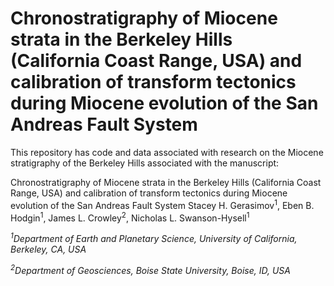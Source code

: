 # Chronostratigraphy of Miocene strata in the Berkeley Hills (California Coast Range, USA) and calibration of transform tectonics during Miocene evolution of the San Andreas Fault System

This repository has code and data associated with research on the Miocene stratigraphy of the Berkeley Hills associated with the manuscript:

Chronostratigraphy of Miocene strata in the Berkeley Hills (California Coast Range, USA) and calibration of transform tectonics during Miocene evolution of the San Andreas Fault System
Stacey H. Gerasimov<sup>1</sup>, Eben B. Hodgin<sup>1</sup>, James L. Crowley<sup>2</sup>, Nicholas L. Swanson-Hysell<sup>1</sup>

*<sup>1</sup>Department of Earth and Planetary Science, University of California, Berkeley, CA, USA*

*<sup>2</sup>Department of Geosciences, Boise State University, Boise, ID, USA*
